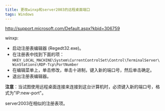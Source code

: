 ```yaml
---
title: 更改winxp和server2003的远程桌面端口
tags: Windows
---
```


http://support.microsoft.com/Default.aspx?kbid=306759

winxp:

- 启动注册表编辑器 (Regedt32.exe)。
- 在注册表中找到下面的项：`HKEY_LOCAL_MACHINE\System\CurrentControlSet\Control\TerminalServer\WinStations\RDP-Tcp\PortNumber`
- 在编辑菜单上，单击修改，单击十进制，键入新的端口号，然后单击确定。
- 退出注册表编辑器。

**注意**：当试图使用远程桌面连接来连接到这台计算机时，必须键入新的端口号，格式为"IP:new-port"。

server2003在相似的注册表项。
